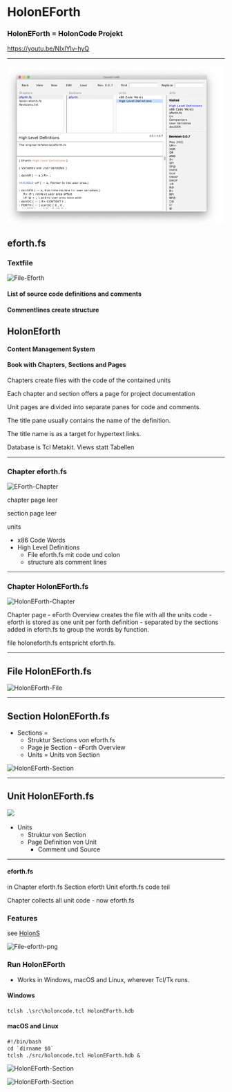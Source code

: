 # HolonEForth

### HolonEForth = HolonCode Projekt




https://youtu.be/NIxIYlv-hyQ








-----------











![EForth-Unit](./Reference/efBilder/EForth-Unit.png)







## eforth.fs

### Textfile

![File-Eforth](/Users/wolfwejgaard/Desktop/efBilder/Eforth-File.png)

#### List of source code definitions and comments

####  Commentlines create structure



## HolonEforth

#### Content Management System

####  Book with Chapters, Sections and Pages

Chapters create files with the code of the contained units

Each chapter and section offers a page for project documentation

Unit pages are divided into separate panes for code and comments.  

The title pane usually contains the name of the definition.

The title name is as a target for hypertext links.

Database is Tcl Metakit.  Views statt Tabellen 



---



### Chapter eforth.fs

![EForth-Chapter](/Users/wolfwejgaard/Desktop/efBilder/EForth-Chapter.png)

chapter page leer

section page leer

units 

- x86 Code Words
- High Level Definitions
  - File eforth.fs mit  code und colon
  - structure als comment lines








---



### Chapter HolonEForth.fs


![HolonEForth-Chapter](/Users/wolfwejgaard/Desktop/efBilder/HolonEForth-Chapter.png)

Chapter page - eForth Overview
creates the file with all the units code - eforth is stored as one unit per forth definition - separated by the sections added in eforth.fs to group the words by function.

file holoneforth.fs entspricht eforth.fs.

---



## File HolonEForth.fs

![HolonEForth-File](/Users/wolfwejgaard/Desktop/efBilder/HolonEForth-File.png)





---



## Section HolonEForth.fs

- Sections = 
  - Struktur Sections von eforth.fs
  - Page je Section - eForth Overview 
  - Units = Units von Section

![HolonEForth-Section](/Users/wolfwejgaard/Desktop/efBilder/HolonEForth-Section.png)

---



## Unit HolonEForth.fs

![](/Users/wolfwejgaard/Desktop/efBilder/HolonEForth-Unit.png)

- Units
  - Struktur von Section
  - Page Definition von Unit
    - Comment und Source


---











#### eforth.fs

in Chapter eforth.fs  Section eforth  Unit eforth.fs code teil

Chapter collects all unit code - now eforth.fs



### Features

see [HolonS](https://holonforth.com/holons.html)


![File-eforth-png](/Users/wolfwejgaard/Desktop/efBilder/File-eforth.png)





### Run HolonEForth


* Works in Windows, macOS and Linux, wherever Tcl/Tk runs.

#### Windows

```
tclsh .\src\holoncode.tcl HolonEForth.hdb
````
#### macOS and Linux

````
#!/bin/bash
cd `dirname $0` 
tclsh ./src/holoncode.tcl HolonEForth.hdb &
````



![HolonEForth-Section](/Users/wolfwejgaard/Desktop/HolonEForth-Section.png)



<img src="/Users/wolfwejgaard/Desktop/Neuer Ordner/HolonEForth-Section.png" alt="HolonEForth-Section" />
